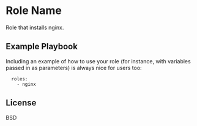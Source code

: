 Role Name
=========

Role that installs nginx.

Example Playbook
----------------

Including an example of how to use your role (for instance, with variables passed in as parameters) is always nice for users too:
```
  roles:
    - nginx
```
License
-------

BSD
